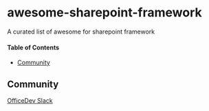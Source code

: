 # awesome-sharepoint-framework
A curated list of awesome for sharepoint framework

#### Table of Contents
* [Community](#community)

## Community
[OfficeDev Slack](https://officedevslack.azurewebsites.net)
